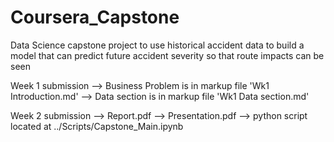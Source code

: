 # Coursera_Capstone
Data Science capstone project to use historical accident data to build a model that can predict future accident severity so that route impacts can be seen

Week 1 submission
    --> Business Problem is in markup file 'Wk1 Introduction.md'
    --> Data section     is in markup file 'Wk1 Data section.md'
    
    
 Week 2 submission
    --> Report.pdf
    --> Presentation.pdf
    --> python script located at ../Scripts/Capstone_Main.ipynb